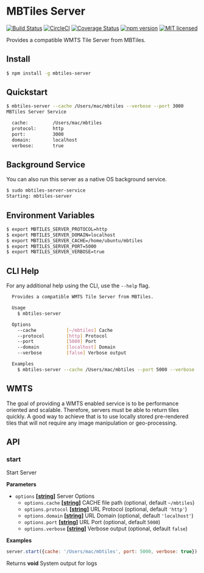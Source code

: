 # MBTiles Server

[![Build Status](https://travis-ci.org/DenisCarriere/mbtiles-server.svg?branch=master)](https://travis-ci.org/DenisCarriere/mbtiles-server)
[![CircleCI](https://circleci.com/gh/DenisCarriere/mbtiles-server.svg?style=svg)](https://circleci.com/gh/DenisCarriere/mbtiles-server)
[![Coverage Status](https://coveralls.io/repos/github/DenisCarriere/mbtiles-server/badge.svg?branch=master)](https://coveralls.io/github/DenisCarriere/mbtiles-server?branch=master)
[![npm version](https://badge.fury.io/js/mbtiles-server.svg)](https://badge.fury.io/js/mbtiles-server)
[![MIT licensed](https://img.shields.io/badge/license-MIT-blue.svg)](https://raw.githubusercontent.com/DenisCarriere/mbtiles-server/master/LICENSE)

Provides a compatible WMTS Tile Server from MBTiles.

## Install

```bash
$ npm install -g mbtiles-server
```

## Quickstart

```bash
$ mbtiles-server --cache /Users/mac/mbtiles --verbose --port 3000
MBTiles Server Service

  cache:         /Users/mac/mbtiles
  protocol:      http
  port:          3000
  domain:        localhost
  verbose:       true
```

## Background Service

You can also run this server as a native OS background service.

```bash
$ sudo mbtiles-server-service
Starting: mbtiles-server
```

## Environment Variables

```bash
$ export MBTILES_SERVER_PROTOCOL=http
$ export MBTILES_SERVER_DOMAIN=localhost
$ export MBTILES_SERVER_CACHE=/home/ubuntu/mbtiles
$ export MBTILES_SERVER_PORT=5000
$ export MBTILES_SERVER_VERBOSE=true
```

## CLI Help

For any additional help using the CLI, use the `--help` flag.

```bash
  Provides a compatible WMTS Tile Server from MBTiles.

  Usage
    $ mbtiles-server

  Options
    --cache           [~/mbtiles] Cache
    --protocol        [http] Protocol
    --port            [5000] Port
    --domain          [localhost] Domain
    --verbose         [false] Verbose output

  Examples
    $ mbtiles-server --cache /Users/mac/mbtiles --port 5000 --verbose
```

## WMTS

The goal of providing a WMTS enabled service is to be performance oriented and
scalable. Therefore, servers must be able to return tiles quickly. A good way to achieve
that is to use locally stored pre-rendered tiles that will not require any image
manipulation or geo-processing.

## API

### start

Start Server

**Parameters**

-   `options` **\[[string](https://developer.mozilla.org/en-US/docs/Web/JavaScript/Reference/Global_Objects/String)]** Server Options
    -   `options.cache` **\[[string](https://developer.mozilla.org/en-US/docs/Web/JavaScript/Reference/Global_Objects/String)]** CACHE file path (optional, default `~/mbtiles`)
    -   `options.protocol` **\[[string](https://developer.mozilla.org/en-US/docs/Web/JavaScript/Reference/Global_Objects/String)]** URL Protocol (optional, default `'http'`)
    -   `options.domain` **\[[string](https://developer.mozilla.org/en-US/docs/Web/JavaScript/Reference/Global_Objects/String)]** URL Domain (optional, default `'localhost'`)
    -   `options.port` **\[[string](https://developer.mozilla.org/en-US/docs/Web/JavaScript/Reference/Global_Objects/String)]** URL Port (optional, default `5000`)
    -   `options.verbose` **\[[string](https://developer.mozilla.org/en-US/docs/Web/JavaScript/Reference/Global_Objects/String)]** Verbose output (optional, default `false`)

**Examples**

```javascript
server.start({cache: '/Users/mac/mbtiles', port: 5000, verbose: true})
```

Returns **void** System output for logs
